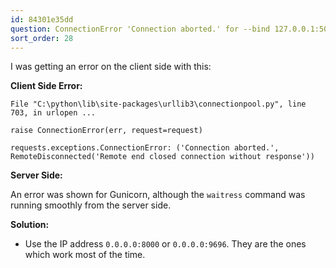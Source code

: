 ```yaml
---
id: 84301e35dd
question: ConnectionError 'Connection aborted.' for --bind 127.0.0.1:5000
sort_order: 28
---
```


I was getting an error on the client side with this:

**Client Side Error:**

```plaintext
File "C:\python\lib\site-packages\urllib3\connectionpool.py", line 703, in urlopen ...

raise ConnectionError(err, request=request)

requests.exceptions.ConnectionError: ('Connection aborted.', RemoteDisconnected('Remote end closed connection without response'))
```

**Server Side:**

An error was shown for Gunicorn, although the `waitress` command was running smoothly from the server side.

**Solution:**

- Use the IP address `0.0.0.0:8000` or `0.0.0.0:9696`. They are the ones which work most of the time.